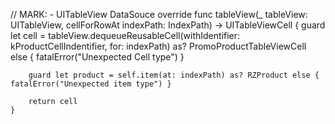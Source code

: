 // MARK: - UITableView DataSouce
    override func tableView(_ tableView: UITableView, cellForRowAt indexPath: IndexPath) -> UITableViewCell {
        guard let cell = tableView.dequeueReusableCell(withIdentifier: kProductCellIndentifier, for: indexPath) as? PromoProductTableViewCell else { fatalError("Unexpected Cell type") }

        guard let product = self.item(at: indexPath) as? RZProduct else { fatalError("Unexpected item type") }

        return cell
    }
